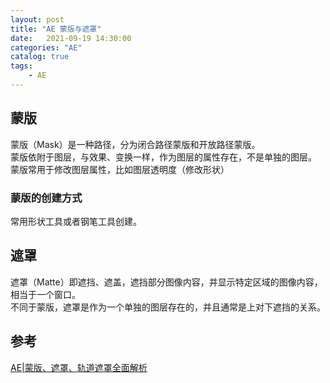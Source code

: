 ```yaml
---                
layout: post                
title: "AE 蒙版与遮罩" 
date:   2021-09-19 14:30:00                 
categories: "AE"                
catalog: true                
tags:                 
    - AE                
---      
```


## 蒙版
蒙版（Mask）是一种路径，分为闭合路径蒙版和开放路径蒙版。  
蒙版依附于图层，与效果、变换一样，作为图层的属性存在，不是单独的图层。   
蒙版常用于修改图层属性，比如图层透明度（修改形状）  

### 蒙版的创建方式

常用形状工具或者钢笔工具创建。  


## 遮罩
遮罩（Matte）即遮挡、遮盖，遮挡部分图像内容，并显示特定区域的图像内容，相当于一个窗口。  
不同于蒙版，遮罩是作为一个单独的图层存在的，并且通常是上对下遮挡的关系。  



## 参考
[AE|蒙版、遮罩、轨道遮罩全面解析](https://zhuanlan.zhihu.com/p/56928976)  

